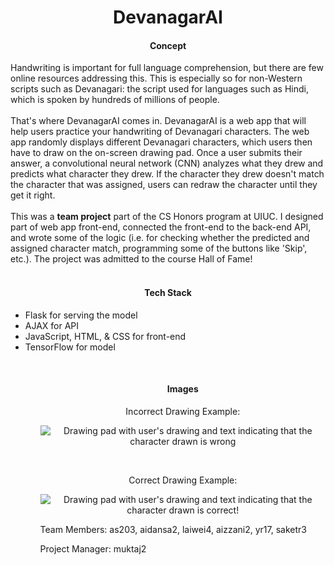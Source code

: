 <h1 align="center">DevanagarAI</h1>



<h4 align="center">Concept</h4>
Handwriting is important for full language comprehension, but there are few online resources addressing this. This is especially so for non-Western scripts such as Devanagari: the script used for languages such as Hindi, which is spoken by hundreds of millions of people.
<br />
<br />
That's where DevanagarAI comes in. DevanagarAI is a web app that will help users practice your handwriting of Devanagari characters. The web app randomly displays different Devanagari characters, which users then have to draw on the on-screen drawing pad. Once a user submits their answer, a convolutional neural network (CNN) analyzes what they drew and predicts what character they drew. If the character they drew doesn't match the character that was assigned, users can redraw the character until they get it right. 
<br />
<br />
This was a <strong>team project</strong> part of the CS Honors program at UIUC. I designed part of web app front-end, connected the front-end to the back-end API, and wrote some of the logic (i.e. for checking whether the predicted and assigned character match, programming some of the buttons like 'Skip', etc.). The project was admitted to the course Hall of Fame! 

<br />
<br />



<h4 align="center">Tech Stack</h4>
<ul>
    <li>Flask for serving the model</li>
    <li>AJAX for API</li>
    <li>JavaScript, HTML, & CSS for front-end</li>
    <li>TensorFlow for model</li>
<ul>

<br />



<h4 align="center">Images</h4>
<div align="center">
Incorrect Drawing Example:

![Drawing pad with user's drawing and text indicating that the character drawn is wrong](https://github.com/user-attachments/assets/79175db9-03d3-4529-9220-a03c525107d3)

<br />
 
Correct Drawing Example: 

![Drawing pad with user's drawing and text indicating that the character drawn is correct!](https://github.com/user-attachments/assets/2da40730-03d6-4414-b3d3-8e625b60de92)

</div>

Team Members: as203, aidansa2, laiwei4, aizzani2, yr17, saketr3

Project Manager: muktaj2



